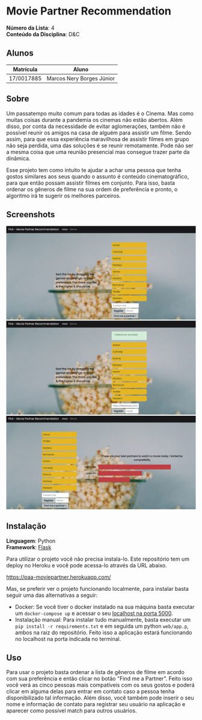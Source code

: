 # Movie Partner Recommendation

**Número da Lista**: 4<br>
**Conteúdo da Disciplina**: D&C<br>

## Alunos
|Matrícula | Aluno |
| -- | -- |
|17/0017885  |  Marcos Nery Borges Júnior |

## Sobre 
Um passatempo muito comum para todas as idades é o Cinema. Mas como muitas coisas durante a pandemia os cinemas não estão abertos. Além disso, por conta da necessidade de evitar aglomerações, também não é possível reunir os amigos na casa de alguém para assistir um filme. Sendo assim, para que essa experiência maravilhosa de assistir filmes em grupo não seja perdida, uma das soluções é se reunir remotamente. Pode não ser a mesma coisa que uma reunião presencial mas consegue trazer parte da dinâmica.

Esse projeto tem como intuito te ajudar a achar uma pessoa que tenha gostos similares aos seus quando o assunto é conteúdo cinematográfico, para que então possam assistir filmes em conjunto. Para isso, basta ordenar os gêneros de filme na sua ordem de preferência e pronto, o algoritmo irá te sugerir os melhores parceiros. 

## Screenshots
![screen1](screenshots/screenshot1.png)
![screen2](screenshots/screenshot2.png)
![screen3](screenshots/screenshot3.png)

## Instalação 
**Linguagem**: Python<br>
**Framework**: [Flask](https://flask.palletsprojects.com/en/1.1.x/installation/)<br>

Para utilizar o projeto você não precisa instala-lo. Este repositório tem um deploy no Heroku e você pode acessa-lo através da URL abaixo.

https://paa-moviepartner.herokuapp.com/

Mas, se preferir ver o projeto funcionando localmente, para instalar basta seguir uma das alternativas a seguir:

* Docker: Se você tiver o docker instalado na sua máquina basta executar um ```docker-compose up``` e acessar o seu [localhost na porta 5000](http://localhost:5000/).
* Instalação manual: Para instalar tudo manualmente, basta executar um ```pip install -r requirements.txt``` e em seguida um python ```web/app.p```, ambos na raiz do repositório. Feito isso a aplicação estará funcionando no localhost na porta indicada no terminal.

## Uso 
Para usar o projeto basta ordenar a lista de gêneros de filme em acordo com sua preferência e então clicar no botão "Find me a Partner". Feito isso você verá as cinco pessoas mais compatíveis com os seus gostos e poderá clicar em alguma delas para entrar em contato caso a pessoa tenha disponibilizado tal informação.
Além disso, você também pode inserir o seu nome e informação de contato para registrar seu usuário na aplicação e aparecer como possível match para outros usuários.





